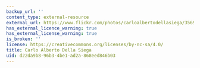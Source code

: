 ```yaml
---
backup_url: ''
content_type: external-resource
external_url: https://www.flickr.com/photos/carloalbertodellasiega/356997976/in/photolist-xxH4w-266YLp-ffxpa-6b7zmL-6pBM4-9tHHfv-5F12e3-VdhT-9wq3Ph-2bUWaPa-rVisE-61sHMp-4Y6NGR-5rxzhs-2bgk1yt-5v5R2v-VdmHo7-qp21e-2h6yMhi-4eFiv4-42ixL-7BnkTE-6oMeim-2goUoPt-2mBokpc-2Q8Ge-7ZaGDs-Drx5L-5EGBmg-ax7XJj-j9vb4-2jdBwBY-chf5Jd-2ghoyaj-4Gbhtn-aBZnP9-96UhB-7Buo5f-7BqAVp-omYXUV-7BqB88-7BupCj-7i838P-7BqAmc-7Buopo-7Buqrm-7BuoHA-7BqAJx-6ZkoP2-2jdyJPg
has_external_licence_warning: true
has_external_license_warning: true
is_broken: ''
license: https://creativecommons.org/licenses/by-nc-sa/4.0/
title: Carlo Alberto Della Siega
uid: d22da9b8-96b3-4be1-ad2a-868eed846b03
---
```

